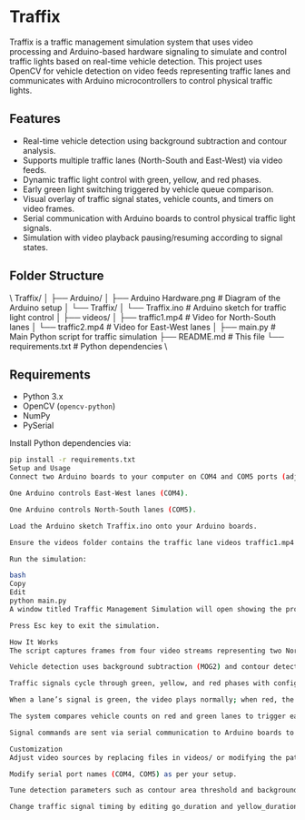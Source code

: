 # Traffix

Traffix is a traffic management simulation system that uses video processing and Arduino-based hardware signaling to simulate and control traffic lights based on real-time vehicle detection. This project uses OpenCV for vehicle detection on video feeds representing traffic lanes and communicates with Arduino microcontrollers to control physical traffic lights.

## Features

- Real-time vehicle detection using background subtraction and contour analysis.
- Supports multiple traffic lanes (North-South and East-West) via video feeds.
- Dynamic traffic light control with green, yellow, and red phases.
- Early green light switching triggered by vehicle queue comparison.
- Visual overlay of traffic signal states, vehicle counts, and timers on video frames.
- Serial communication with Arduino boards to control physical traffic light signals.
- Simulation with video playback pausing/resuming according to signal states.

## Folder Structure
\\
Traffix/
│
├── Arduino/
│ ├── Arduino Hardware.png # Diagram of the Arduino setup
│ └── Traffix/
│ └── Traffix.ino # Arduino sketch for traffic light control
│
├── videos/
│ ├── traffic1.mp4 # Video for North-South lanes
│ └── traffic2.mp4 # Video for East-West lanes
│
├── main.py # Main Python script for traffic simulation
├── README.md # This file
└── requirements.txt # Python dependencies
\\


## Requirements

- Python 3.x
- OpenCV (`opencv-python`)
- NumPy
- PySerial

Install Python dependencies via:

```bash
pip install -r requirements.txt
Setup and Usage
Connect two Arduino boards to your computer on COM4 and COM5 ports (adjust COM ports as needed in main.py):

One Arduino controls East-West lanes (COM4).

One Arduino controls North-South lanes (COM5).

Load the Arduino sketch Traffix.ino onto your Arduino boards.

Ensure the videos folder contains the traffic lane videos traffic1.mp4 and traffic2.mp4.

Run the simulation:

bash
Copy
Edit
python main.py
A window titled Traffic Management Simulation will open showing the processed video streams with overlays of signal status, vehicle counts, and timers.

Press Esc key to exit the simulation.

How It Works
The script captures frames from four video streams representing two North-South and two East-West lanes.

Vehicle detection uses background subtraction (MOG2) and contour detection to count vehicles.

Traffic signals cycle through green, yellow, and red phases with configurable durations (go_duration and yellow_duration).

When a lane’s signal is green, the video plays normally; when red, the video pauses to simulate stopped traffic.

The system compares vehicle counts on red and green lanes to trigger early green light switching to optimize traffic flow.

Signal commands are sent via serial communication to Arduino boards to control real-world traffic lights accordingly.

Customization
Adjust video sources by replacing files in videos/ or modifying the paths in main.py.

Modify serial port names (COM4, COM5) as per your setup.

Tune detection parameters such as contour area threshold and background subtractor settings.

Change traffic signal timing by editing go_duration and yellow_duration variables in the script.
